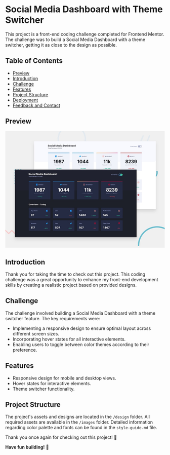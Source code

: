 # Social Media Dashboard with Theme Switcher

This project is a front-end coding challenge completed for Frontend Mentor. The challenge was to build a Social Media Dashboard with a theme switcher, getting it as close to the design as possible.

## Table of Contents

- [Preview](#preview)
- [Introduction](#introduction)
- [Challenge](#challenge)
- [Features](#features)
- [Project Structure](#project-structure)
- [Deployment](#deployment)
- [Feedback and Contact](#feedback-and-contact)

## Preview

![Design preview for the Social media dashboard with theme switcher coding challenge](./design/desktop-preview.jpg)

## Introduction

Thank you for taking the time to check out this project. This coding challenge was a great opportunity to enhance my front-end development skills by creating a realistic project based on provided designs.

## Challenge

The challenge involved building a Social Media Dashboard with a theme switcher feature. The key requirements were:

- Implementing a responsive design to ensure optimal layout across different screen sizes.
- Incorporating hover states for all interactive elements.
- Enabling users to toggle between color themes according to their preference.

## Features

- Responsive design for mobile and desktop views.
- Hover states for interactive elements.
- Theme switcher functionality.

## Project Structure

The project's assets and designs are located in the `/design` folder. All required assets are available in the `/images` folder. Detailed information regarding color palette and fonts can be found in the `style-guide.md` file.

Thank you once again for checking out this project! 🚀


**Have fun building!** 🚀
